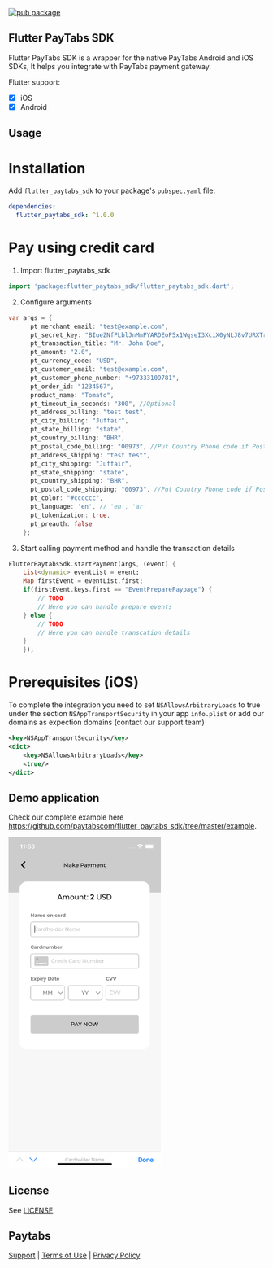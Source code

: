 [![pub package](https://img.shields.io/pub/v/flutter_paytabs_sdk.svg)](https://pub.dev/packages/flutter_paytabs_sdk)

## Flutter PayTabs SDK

Flutter PayTabs SDK is a wrapper for the native PayTabs Android and iOS SDKs, It helps you integrate with PayTabs payment gateway.

Flutter support:
* [x] iOS
* [x] Android

## Usage

# Installation
Add `flutter_paytabs_sdk` to your package's `pubspec.yaml` file:

```yaml
dependencies:
  flutter_paytabs_sdk: ^1.0.0
```

# Pay using credit card

1. Import flutter_paytabs_sdk 
```dart
import 'package:flutter_paytabs_sdk/flutter_paytabs_sdk.dart';
```

2. Configure arguments

```dart
var args = {
      pt_merchant_email: "test@example.com",
      pt_secret_key: "BIueZNfPLblJnMmPYARDEoP5x1WqseI3XciX0yNLJ8v7URXTrOw6dmbKn8bQnTUk6ch6L5SudnC8fz2HozNBVZmh7w9uq4Pwg7D1",// Add your Secret Key Here
      pt_transaction_title: "Mr. John Doe",
      pt_amount: "2.0",
      pt_currency_code: "USD",
      pt_customer_email: "test@example.com",
      pt_customer_phone_number: "+97333109781",
      pt_order_id: "1234567",
      product_name: "Tomato",
      pt_timeout_in_seconds: "300", //Optional
      pt_address_billing: "test test",
      pt_city_billing: "Juffair",
      pt_state_billing: "state",
      pt_country_billing: "BHR",
      pt_postal_code_billing: "00973", //Put Country Phone code if Postal code not available '00973'//
      pt_address_shipping: "test test",
      pt_city_shipping: "Juffair",
      pt_state_shipping: "state",
      pt_country_shipping: "BHR",
      pt_postal_code_shipping: "00973", //Put Country Phone code if Postal
      pt_color: "#cccccc",
      pt_language: 'en', // 'en', 'ar'
      pt_tokenization: true,
      pt_preauth: false
    };
```

3. Start calling payment method and handle the transaction details

```dart
FlutterPaytabsSdk.startPayment(args, (event) {
    List<dynamic> eventList = event;
    Map firstEvent = eventList.first;
    if(firstEvent.keys.first == "EventPreparePaypage") {
        // TODO
        // Here you can handle prepare events
    } else {
        // TODO
        // Here you can handle transcation details
    }
    });
```
# Prerequisites (iOS) 
To complete the integration you need to set `NSAllowsArbitraryLoads` to true under the section `NSAppTransportSecurity` in your app `info.plist`  or add our domains as expection domains (contact our support team)

```xml
<key>NSAppTransportSecurity</key>
<dict>
    <key>NSAllowsArbitraryLoads</key>
    <true/>
</dict>
```

## Demo application

Check our complete example here <https://github.com/paytabscom/flutter_paytabs_sdk/tree/master/example>.

<img src="images/demo.png" width="300">

## License

See [LICENSE][license].

## Paytabs

[Support][1] | [Terms of Use][2] | [Privacy Policy][3]

 [1]: https://www.paytabs.com/en/support/
 [2]: https://www.paytabs.com/en/terms-of-use/
 [3]: https://www.paytabs.com/en/privacy-policy/
 [license]: https://github.com/paytabscom/flutter_paytabs_sdk/master/LICENSE